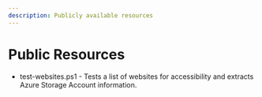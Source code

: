 ```yaml
---
description: Publicly available resources
---
```


# Public Resources

* test-websites.ps1 - Tests a list of websites for accessibility and extracts
Azure Storage Account information.
